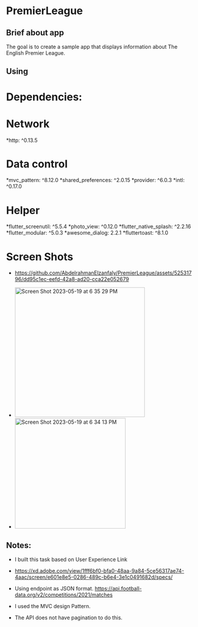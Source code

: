 # PremierLeague

## Brief about app
The goal is to create a sample app that displays information about The English Premier League.

## Using
# Dependencies:

# Network
*http: ^0.13.5

# Data control
*mvc_pattern: ^8.12.0
*shared_preferences: ^2.0.15
*provider: ^6.0.3
*intl: ^0.17.0

# Helper
*flutter_screenutil: ^5.5.4
*photo_view: ^0.12.0
*flutter_native_splash: ^2.2.16
*flutter_modular: ^5.0.3
*awesome_dialog: 2.2.1
*fluttertoast: ^8.1.0


# Screen Shots 

* https://github.com/AbdelrahmanElzanfaly/PremierLeague/assets/52531796/dd95c1ec-eefd-42a8-ad20-cca22e052679

* <img width="352" alt="Screen Shot 2023-05-19 at 6 35 29 PM" src="https://github.com/AbdelrahmanElzanfaly/PremierLeague/assets/52531796/08507981-6c0b-4cca-9932-d6f32e10241b">

* <img width="300" alt="Screen Shot 2023-05-19 at 6 34 13 PM" src="https://github.com/AbdelrahmanElzanfaly/PremierLeague/assets/52531796/3f1060b1-4774-49fc-8436-811da24dc4b1">





## Notes:
* I built this task based on User Experience Link
* https://xd.adobe.com/view/1fff6bf0-bfa0-48aa-9a84-5ce56317ae74-4aac/screen/e601e8e5-0286-489c-b6e4-3e1c0491682d/specs/
* Using endpoint as JSON format. https://api.football-data.org/v2/competitions/2021/matches

* I used the MVC design Pattern.
* The API does not have pagination to do this.
